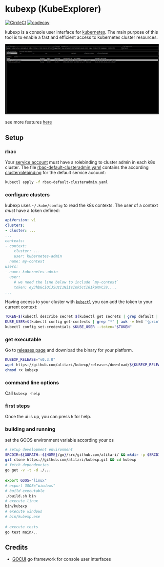 # kubexp (KubeExplorer)

[![CircleCI](https://circleci.com/gh/alitari/kubexp.svg?style=svg&circle-token=0a1cb7c84884d737a8f742e7775ef88dbda65aff)](https://circleci.com/gh/alitari/kubexp)
[![codecov](https://codecov.io/gh/alitari/kubexp/branch/master/graph/badge.svg)](https://codecov.io/gh/alitari/kubexp)

kubexp is a console user interface for [kubernetes](https://kubernetes.io/). The main purpose of this tool is to enable a fast and efficient access to kubernetes cluster resources.

![browse](./gifs/browse.gif)

see more features [here](./gifs/features.md)

## Setup

### rbac

Your [service account](https://kubernetes.io/docs/tasks/configure-pod-container/configure-service-account/) must have a rolebinding to cluster admin in each k8s cluster. The file [rbac-default-clusteradmin.yaml](./rbac-default-clusteradmin.yaml) contains the according [clusterrolebinding]((https://kubernetes.io/docs/admin/authorization/rbac/#kubectl-create-clusterrolebinding)) for the default service account:

```bash
kubectl apply -f rbac-default-clusteradmin.yaml
```

### configure clusters

kubexp uses `~/.kube/config` to read the k8s contexts. The user of a context *must* have a token defined:

```yaml
apiVersion: v1
clusters:
- cluster: ...
...
contexts:
- context:
    cluster: ...
    user: kubernetes-admin
  name: my-context
users:
- name: kubernetes-admin
  user:
    # we need the line below to include `my-context`
    token: eyJhbGciOiJSUzI1NiIsInR5cCI6IkpXVCJ9....
...
```

Having access to your cluster with [`kubectl`](https://kubernetes.io/docs/user-guide/kubectl-overview/) you can add the token to your current context:

```bash
TOKEN=$(kubectl describe secret $(kubectl get secrets | grep default | cut -f1 -d ' ') | grep -E '^token' | cut -f2 -d':' | tr -d '\t' | xargs)
KUBE_USER=$(kubectl config get-contexts | grep "*" | awk -v N=4 '{print $N}')
kubectl config set-credentials $KUBE_USER --token="$TOKEN"
```

### get executable

Go to [releases page](https://github.com/alitari/kubexp/releases) and download the binary for your platform.

```bash
KUBEXP_RELEASE="v0.3.0"
wget https://github.com/alitari/kubexp/releases/download/${KUBEXP_RELEASE}/kubexp
chmod +x kubexp
```

### command line options

Call `kubexp -help`

### first steps

Once the ui is up, you can press `h` for help.

### building and running

set the GOOS environment variable according your os

```bash
# setup development environment
SRCDIR=${GOPATH:-${HOME}/go}/src/github.com/alitari/ && mkdir -p $SRCDIR && cd $SRCDIR
git clone https://github.com/alitari/kubexp.git && cd kubexp
# fetch dependencies
go get -v -t -d ./...

export GOOS="linux"
# export GOOS="windows"
# build executable
./build.sh bin
# execute linux
bin/kubexp
# execute windows
# bin/kubexp.exe

# execute tests
go test main/..
```

## Credits

- [GOCUI](https://github.com/jroimartin/gocui) go framework for console user interfaces
